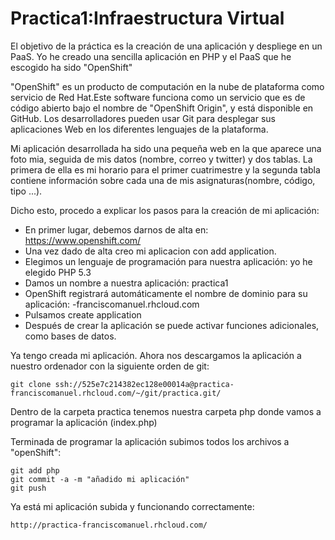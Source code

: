 Practica1:Infraestructura Virtual
=================================

El objetivo de la práctica es la creación de una aplicación y despliege en un PaaS. Yo he creado una sencilla aplicación 
en PHP y el PaaS que he escogido ha sido "OpenShift"

"OpenShift" es un producto de computación en la nube de plataforma como servicio de Red Hat.Este software funciona como 
un servicio que es de código abierto bajo el nombre de "OpenShift Origin", y está disponible en GitHub.
Los desarrolladores pueden usar Git para desplegar sus aplicaciones Web en los diferentes lenguajes de la plataforma.

Mi aplicación desarrollada ha sido una pequeña web en la que aparece una foto mia, seguida de mis datos (nombre, correo 
y twitter) y dos tablas. La primera de ella es mi horario para el primer cuatrimestre y la segunda tabla contiene
información sobre cada una de mis asignaturas(nombre, código, tipo ...).

Dicho esto, procedo a explicar los pasos para la creación de mi aplicación:

* En primer lugar, debemos darnos de alta en: https://www.openshift.com/
* Una vez dado de alta creo mi aplicacion con add application.
* Elegimos un lenguaje de programación para nuestra aplicación: yo he elegido PHP 5.3
* Damos un nombre a nuestra aplicación: practica1
* OpenShift registrará automáticamente el nombre de dominio para su aplicación: -franciscomanuel.rhcloud.com
* Pulsamos create application
* Después de crear la aplicación se puede activar funciones adicionales, como bases de datos.

Ya tengo creada mi aplicación. Ahora nos descargamos la aplicación a nuestro ordenador con la siguiente orden de git:

    git clone ssh://525e7c214382ec128e00014a@practica-franciscomanuel.rhcloud.com/~/git/practica.git/
    
Dentro de la carpeta practica tenemos nuestra carpeta php donde vamos a programar la aplicación (index.php)

Terminada de programar la aplicación subimos todos los archivos a "openShift":

    git add php
    git commit -a -m "añadido mi aplicación"
    git push
    
Ya está mi aplicación subida y funcionando correctamente:

    http://practica-franciscomanuel.rhcloud.com/
